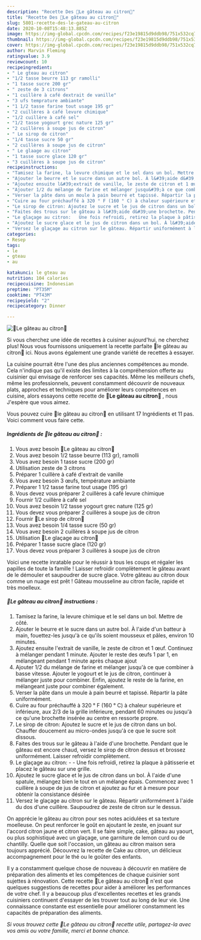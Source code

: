 ```yaml
---
description: "Recette Des 🍋Le gâteau au citron🍋"
title: "Recette Des 🍋Le gâteau au citron🍋"
slug: 5801-recette-des-le-gateau-au-citron
date: 2020-10-08T15:48:13.885Z
image: https://img-global.cpcdn.com/recipes/f23e19815d9ddb98/751x532cq70/🍋le-gateau-au-citron🍋-photo-principale-de-la-recette.jpg
thumbnail: https://img-global.cpcdn.com/recipes/f23e19815d9ddb98/751x532cq70/🍋le-gateau-au-citron🍋-photo-principale-de-la-recette.jpg
cover: https://img-global.cpcdn.com/recipes/f23e19815d9ddb98/751x532cq70/🍋le-gateau-au-citron🍋-photo-principale-de-la-recette.jpg
author: Marvin Fleming
ratingvalue: 3.9
reviewcount: 10
recipeingredient:
- " Le gteau au citron"
- "1/2 tasse beurre 113 gr ramolli"
- "1 tasse sucre 200 gr"
- " zeste de 3 citrons"
- "1 cuillère à café dextrait de vanille"
- "3 ufs temprature ambiante"
- "1 1/2 tasse farine tout usage 195 gr"
- "2 cuillères à café levure chimique"
- "1/2 cuillère à café sel"
- "1/2 tasse yogourt grec nature 125 gr"
- "2 cuillères à soupe jus de citron"
- " Le sirop de citron"
- "1/4 tasse sucre 50 gr"
- "2 cuillères à soupe jus de citron"
- " Le glaage au citron"
- "1 tasse sucre glace 120 gr"
- "3 cuillères à soupe jus de citron"
recipeinstructions:
- "Tamisez la farine, la levure chimique et le sel dans un bol. Mettre de côté."
- "Ajouter le beurre et le sucre dans un autre bol. À l&#39;aide d&#39;un batteur à main, fouettez-les jusqu&#39;à ce qu&#39;ils soient mousseux et pâles, environ 10 minutes."
- "Ajoutez ensuite l&#39;extrait de vanille, le zeste de citron et 1 œuf. Continuez à mélanger pendant 1 minute. Ajouter le reste des œufs 1 par 1, en mélangeant pendant 1 minute après chaque ajout"
- "Ajouter 1/2 du mélange de farine et mélanger jusqu&#39;à ce que combiner à basse vitesse. Ajouter le yogourt et le jus de citron, continuer à mélanger juste pour combiner. Enfin, ajoutez le reste de la farine, en mélangeant juste pour combiner également."
- "Verser la pâte dans un moule à pain beurré et tapissé. Répartir la pâte uniformément."
- "Cuire au four préchauffé à 320 ° F (160 ° C) à chaleur supérieure et inférieure, aux 2/3 de la grille inférieure, pendant 60 minutes ou jusqu&#39;à ce qu&#39;une brochette insérée au centre en ressorte propre."
- "Le sirop de citron: Ajoutez le sucre et le jus de citron dans un bol. Chauffer doucement au micro-ondes jusqu&#39;à ce que le sucre soit dissous."
- "Faites des trous sur le gâteau à l&#39;aide d&#39;une brochette. Pendant que le gâteau est encore chaud, versez le sirop de citron dessus et brossez uniformément. Laisser refroidir complètement."
- "Le glaçage au citron:   Une fois refroidi, retirez la plaque à pâtisserie et placez le gâteau sur une grille."
- "Ajoutez le sucre glace et le jus de citron dans un bol. À l&#39;aide d&#39;une spatule, mélangez bien le tout en un mélange épais. Commencez avec 1 cuillère à soupe de jus de citron et ajoutez au fur et à mesure pour obtenir la consistance désirée"
- "Versez le glaçage au citron sur le gâteau. Répartir uniformément à l&#39;aide du dos d&#39;une cuillère. Saupoudrez de zeste de citron sur le dessus."
categories:
- Resep
tags:
- le
- gteau
- au

katakunci: le gteau au 
nutrition: 104 calories
recipecuisine: Indonesian
preptime: "PT35M"
cooktime: "PT43M"
recipeyield: "2"
recipecategory: Dinner

---
```



![🍋Le gâteau au citron🍋](https://img-global.cpcdn.com/recipes/f23e19815d9ddb98/751x532cq70/🍋le-gateau-au-citron🍋-photo-principale-de-la-recette.jpg)

Si vous cherchez une idée de recettes à cuisiner aujourd'hui, ne cherchez plus! Nous vous fournissons uniquement la recette parfaite 🍋le gâteau au citron🍋 ici. Nous avons également une grande variété de recettes à essayer.

La cuisine pourrait être l'une des plus anciennes compétences au monde. Cela n'indique pas qu'il existe des limites à la compréhension offerte au cuisinier qui envisage de renforcer ses capacités. Même les meilleurs chefs, même les professionnels, peuvent constamment découvrir de nouveaux plats, approches et techniques pour améliorer leurs compétences en cuisine, alors essayons cette recette de <strong> 🍋Le gâteau au citron🍋 </strong>, nous J'espère que vous aimez.

<!--inarticleads1-->

Vous pouvez cuire 🍋le gâteau au citron🍋 en utilisant 17 Ingrédients et 11 pas. Voici comment vous faire cette.

##### Ingrédients de 🍋le gâteau au citron🍋 :

1. Vous avez besoin  🍋Le gâteau au citron🍋
1. Vous avez besoin 1/2 tasse beurre (113 gr), ramolli
1. Vous avez besoin 1 tasse sucre (200 gr)
1. Utilisation  zeste de 3 citrons
1. Préparer 1 cuillère à café d&#39;extrait de vanille
1. Vous avez besoin 3 œufs, température ambiante
1. Préparer 1 1/2 tasse farine tout usage (195 gr)
1. Vous devez vous préparer 2 cuillères à café levure chimique
1. Fournir 1/2 cuillère à café sel
1. Vous avez besoin 1/2 tasse yogourt grec nature (125 gr)
1. Vous devez vous préparer 2 cuillères à soupe jus de citron
1. Fournir  🍋Le sirop de citron🍋
1. Vous avez besoin 1/4 tasse sucre (50 gr)
1. Vous avez besoin 2 cuillères à soupe jus de citron
1. Utilisation  🍋Le glaçage au citron🍋
1. Préparer 1 tasse sucre glace (120 gr)
1. Vous devez vous préparer 3 cuillères à soupe jus de citron


Voici une recette inratable pour le réussir à tous les coups et régaler les papilles de toute la famille ! Laisser refroidir complètement le gâteau avant de le démouler et saupoudrer de sucre glace. Votre gâteau au citron doux comme un nuage est prêt ! Gâteau mousseline au citron facile, rapide et très moelleux. 

<!--inarticleads2-->

##### 🍋Le gâteau au citron🍋 instructions :

1. Tamisez la farine, la levure chimique et le sel dans un bol. Mettre de côté.
1. Ajouter le beurre et le sucre dans un autre bol. À l&#39;aide d&#39;un batteur à main, fouettez-les jusqu&#39;à ce qu&#39;ils soient mousseux et pâles, environ 10 minutes.
1. Ajoutez ensuite l&#39;extrait de vanille, le zeste de citron et 1 œuf. Continuez à mélanger pendant 1 minute. Ajouter le reste des œufs 1 par 1, en mélangeant pendant 1 minute après chaque ajout
1. Ajouter 1/2 du mélange de farine et mélanger jusqu&#39;à ce que combiner à basse vitesse. Ajouter le yogourt et le jus de citron, continuer à mélanger juste pour combiner. Enfin, ajoutez le reste de la farine, en mélangeant juste pour combiner également.
1. Verser la pâte dans un moule à pain beurré et tapissé. Répartir la pâte uniformément.
1. Cuire au four préchauffé à 320 ° F (160 ° C) à chaleur supérieure et inférieure, aux 2/3 de la grille inférieure, pendant 60 minutes ou jusqu&#39;à ce qu&#39;une brochette insérée au centre en ressorte propre.
1. Le sirop de citron: Ajoutez le sucre et le jus de citron dans un bol. Chauffer doucement au micro-ondes jusqu&#39;à ce que le sucre soit dissous.
1. Faites des trous sur le gâteau à l&#39;aide d&#39;une brochette. Pendant que le gâteau est encore chaud, versez le sirop de citron dessus et brossez uniformément. Laisser refroidir complètement.
1. Le glaçage au citron: -  -  Une fois refroidi, retirez la plaque à pâtisserie et placez le gâteau sur une grille.
1. Ajoutez le sucre glace et le jus de citron dans un bol. À l&#39;aide d&#39;une spatule, mélangez bien le tout en un mélange épais. Commencez avec 1 cuillère à soupe de jus de citron et ajoutez au fur et à mesure pour obtenir la consistance désirée
1. Versez le glaçage au citron sur le gâteau. Répartir uniformément à l&#39;aide du dos d&#39;une cuillère. Saupoudrez de zeste de citron sur le dessus.


On apprécie le gâteau au citron pour ses notes acidulées et sa texture moelleuse. On peut renforcer le goût en ajoutant le zeste, en jouant sur l&#39;accord citron jaune et citron vert. Il se faire simple, cake, gâteau au yaourt, ou plus sophistiqué avec un glaçage, une garniture de lemon curd ou de chantilly. Quelle que soit l&#39;occasion, un gâteau au citron maison sera toujours apprécié. Découvrez la recette de Cake au citron, un délicieux accompagnement pour le thé ou le goûter des enfants. 

<!--inarticleads1-->

<p>
Il y a constamment quelque chose de nouveau à découvrir en matière de préparation des aliments et les compétences de chaque cuisinier sont sujettes à rénovation. Cette recette 🍋Le gâteau au citron🍋 n'est que quelques suggestions de recettes pour aider à améliorer les performances de votre chef. Il y a beaucoup plus d'excellentes recettes et les grands cuisiniers continuent d'essayer de les trouver tout au long de leur vie. Une connaissance constante est essentielle pour améliorer constamment les capacités de préparation des aliments.
</p>

<p>
<i>Si vous trouvez cette 🍋Le gâteau au citron🍋 recette utile, partagez-la avec vos amis ou votre famille, merci et bonne chance.</i>
</p>
